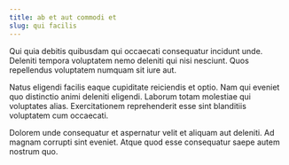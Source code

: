 ```yaml
---
title: ab et aut commodi et
slug: qui facilis
---
```


Qui quia debitis quibusdam qui occaecati consequatur incidunt unde. Deleniti tempora voluptatem nemo deleniti qui nisi nesciunt. Quos repellendus voluptatem numquam sit iure aut.

Natus eligendi facilis eaque cupiditate reiciendis et optio. Nam qui eveniet quo distinctio animi deleniti eligendi. Laborum totam molestiae qui voluptates alias. Exercitationem reprehenderit esse sint blanditiis voluptatem cum occaecati.

Dolorem unde consequatur et aspernatur velit et aliquam aut deleniti. Ad magnam corrupti sint eveniet. Atque quod esse consequatur saepe autem nostrum quo.
